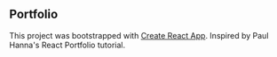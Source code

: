 ## Portfolio

This project was bootstrapped with [Create React App](https://github.com/facebook/create-react-app). Inspired by Paul Hanna's React Portfolio tutorial.
